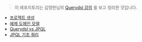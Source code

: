 > 이 레포지토리는 김영한님의 [Querydsl 강의](https://www.inflearn.com/course/Querydsl-%EC%8B%A4%EC%A0%84/dashboard) 를 보고 정리한 것입니다.

- [프로젝트 생성](md/createQuerydslProject.md)
- [예제 도메인 모델](md/exampledomain.md)
- [Querydsl vs JPQL](md/querydsl_vs_jpql.md)
- [JPQL 기초 쿼리](md/querydsl_basic_query)
